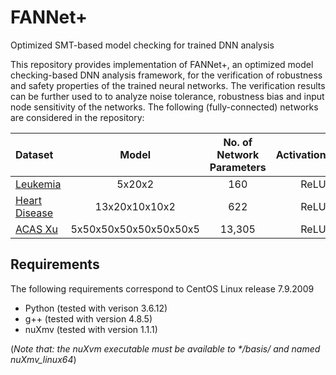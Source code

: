 # FANNet+
Optimized SMT-based model checking for trained DNN analysis

This repository provides implementation of FANNet+, an optimized model checking-based DNN analysis framework, for the verification of robustness and safety properties of the trained neural networks. The verification results can be further used to to analyze noise tolerance, robustness bias and input node sensitivity of the networks. The following (fully-connected) networks are considered in the repository:

| Dataset | Model | No. of Network Parameters | Activation |
| :---        |    :----:   |      :----:       | ---:|
| [Leukemia](https://hastie.su.domains/CASI_files/DATA/leukemia.html)      | 5x20x2   | 160 | ReLU|
| [Heart Disease](https://archive.ics.uci.edu/dataset/45/heart+disease)  | 13x20x10x10x2   | 622 | ReLU|
| [ACAS Xu](https://github.com/guykatzz/ReluplexCav2017/tree/60b482eec832c891cb59c0966c9821e40051c082/nnet) | 5x50x50x50x50x50x50x5   | 13,305   | ReLU |

## Requirements
The following requirements correspond to CentOS Linux release 7.9.2009
- Python (tested with verison 3.6.12)
- g++ (tested with version 4.8.5)
- nuXmv (tested with version 1.1.1)
  
(*Note that: the nuXvm executable must be available to \*/basis/ and named nuXmv_linux64*)
